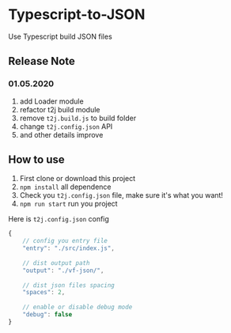 # Typescript-to-JSON
Use Typescript build JSON files

## Release Note

### 01.05.2020
1. add Loader module
2. refactor t2j build module
3. remove ```t2j.build.js``` to build folder
4. change ```t2j.config.json``` API
5. and other details improve

## How to use

1. First clone or download this project
2. ```npm install``` all dependence
3. Check you ```t2j.config.json``` file, make sure it's what you want! 
4. ```npm run start``` run you project


Here is ```t2j.config.json``` config 
  ```js
  {
      // config you entry file
      "entry": "./src/index.js",
         
      // dist output path
      "output": "./vf-json/",
      
      // dist json files spacing
      "spaces": 2,
       
      // enable or disable debug mode
      "debug": false 
  }
```
